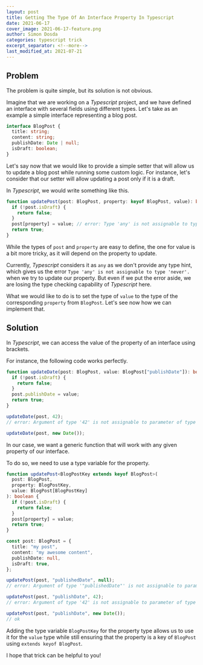 ```yaml
---
layout: post
title: Getting The Type Of An Interface Property In Typescript
date: 2021-06-17
cover_image: 2021-06-17-feature.png
author: Simon Dosda
categories: typescript trick
excerpt_separator: <!--more-->
last_modified_at: 2021-07-21
---
```


## Problem

The problem is quite simple, but its solution is not obvious.

Imagine that we are working on a _Typescript_ project, and we have defined an interface with several fields using different types.
Let's take as an example a simple interface representing a blog post.

<!--more-->

```typescript
interface BlogPost {
  title: string;
  content: string;
  publishDate: Date | null;
  isDraft: boolean;
}
```

Let's say now that we would like to provide a simple setter that will allow us to update a blog post while running some custom logic. For instance, let's consider that our setter will allow updating a post only if it is a draft.

In _Typescript_, we would write something like this.

```typescript
function updatePost(post: BlogPost, property: keyof BlogPost, value): boolean {
  if (!post.isDraft) {
    return false;
  }
  post[property] = value; // error: Type 'any' is not assignable to type 'never'.
  return true;
}
```

While the types of `post` and `property` are easy to define, the one for value is a bit more tricky, as it will depend on the property to update.

Currently, _Typescript_ considers it as `any` as we don't provide any type hint, which gives us the error `Type 'any' is not assignable to type 'never'.` when we try to update our property. But even if we put the error aside, we are losing the type checking capability of _Typescript_ here.

What we would like to do is to set the type of `value` to the type of the corresponding `property` from `BlogPost`. Let's see now how we can implement that.

## Solution

In _Typescript_, we can access the value of the property of an interface using brackets.

For instance, the following code works perfectly.

```typescript
function updateDate(post: BlogPost, value: BlogPost["publishDate"]): boolean {
  if (!post.isDraft) {
    return false;
  }
  post.publishDate = value;
  return true;
}

updateDate(post, 42);
// error: Argument of type '42' is not assignable to parameter of type 'Date | null'.

updateDate(post, new Date());
```

In our case, we want a generic function that will work with any given property of our interface.

To do so, we need to use a type variable for the property.

```typescript
function updatePost<BlogPostKey extends keyof BlogPost>(
  post: BlogPost,
  property: BlogPostKey,
  value: BlogPost[BlogPostKey]
): boolean {
  if (!post.isDraft) {
    return false;
  }
  post[property] = value;
  return true;
}

const post: BlogPost = {
  title: "my post",
  content: "my awesome content",
  publishDate: null,
  isDraft: true,
};

updatePost(post, "publishedDate", null);
// error: Argument of type '"publishedDate"' is not assignable to parameter of type 'keyof BlogPost'.

updatePost(post, "publishDate", 42);
// error: Argument of type '42' is not assignable to parameter of type 'Date | null'.

updatePost(post, "publishDate", new Date());
// ok
```

Adding the type variable `BlogPostKey` for the property type allows us to use it for the `value` type while still ensuring that the property is a key of `BlogPost` using `extends keyof BlogPost`.

I hope that trick can be helpful to you!

<!-- adsense -->
<script async src="https://pagead2.googlesyndication.com/pagead/js/adsbygoogle.js?client=ca-pub-1865928774299375"
     crossorigin="anonymous"></script>
